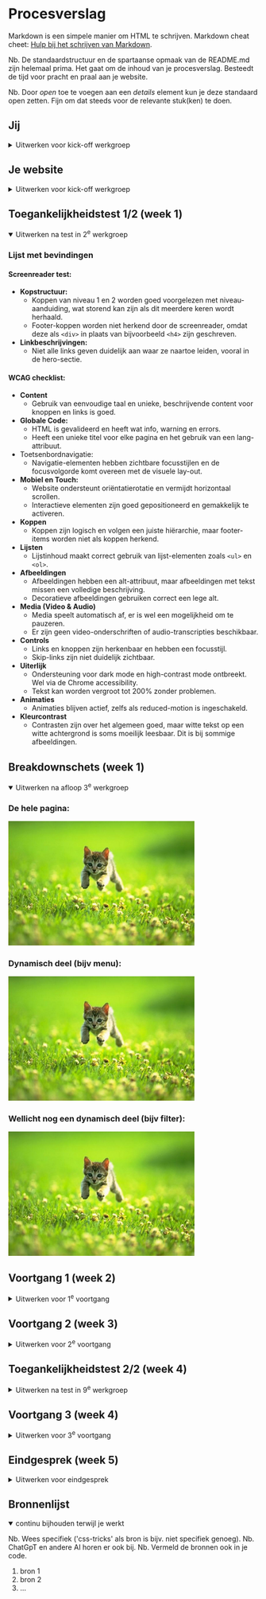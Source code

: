 # Procesverslag
Markdown is een simpele manier om HTML te schrijven.
Markdown cheat cheet: [Hulp bij het schrijven van Markdown](https://github.com/adam-p/markdown-here/wiki/Markdown-Cheatsheet).

Nb. De standaardstructuur en de spartaanse opmaak van de README.md zijn helemaal prima. Het gaat om de inhoud van je procesverslag. Besteedt de tijd voor pracht en praal aan je website.

Nb. Door *open* toe te voegen aan een *details* element kun je deze standaard open zetten. Fijn om dat steeds voor de relevante stuk(ken) te doen.



## Jij

<details>
  <summary>Uitwerken voor kick-off werkgroep</summary>

  ### Auteur:
  Esmae Grapendaal

  #### Je startniveau:
  Blauw/Rood

  #### Je focus:
  Surface plane
</details>



## Je website

<details>
  <summary>Uitwerken voor kick-off werkgroep</summary>

  ### Je opdracht:
  Voor mijn opdracht wil ik de website van [Porsche Nederland](https://www.porsche.com/netherlands/nl/ "Porsche Nederland") maken.

  #### Screenshot(s) van de eerste pagina (small screen): 
  [Home | Porsche Nederland](https://www.porsche.com/netherlands/nl/ "Porsche's Homepage")
  <img src="readme-images/home-porsche-nederland.png" width="375px" alt="Home pagina van de website van Porsche Nederland">

  #### Screenshot(s) van de tweede pagina (small screen):
  [Over Porsche | Porsche Nederland](https://www.porsche.com/netherlands/nl/aboutporsche/ "Over Porsche")
  <img src="readme-images/over-porsche-porsche-nederland.png" width="375px" alt="Over Porsche pagina van de website van Porsche Nederland">

</details>



## Toegankelijkheidstest 1/2 (week 1)

<details open>
  <summary>Uitwerken na test in 2<sup>e</sup> werkgroep</summary>

  ### Lijst met bevindingen
  #### Screenreader test:
  * **Kopstructuur:**
    * Koppen van niveau 1 en 2 worden goed voorgelezen met niveau-aanduiding, wat storend kan zijn als dit meerdere keren wordt herhaald.
    * Footer-koppen worden niet herkend door de screenreader, omdat deze als `<div>` in plaats van bijvoorbeeld `<h4>` zijn geschreven.
  * **Linkbeschrijvingen:**
    * Niet alle links geven duidelijk aan waar ze naartoe leiden, vooral in de hero-sectie.

  #### WCAG checklist:
  * **Content**
      * Gebruik van eenvoudige taal en unieke, beschrijvende content voor knoppen en links is goed.
  * **Globale Code:**
      * HTML is gevalideerd en heeft wat info, warning en errors.
      * Heeft een unieke titel voor elke pagina en het gebruik van een lang-attribuut.
  * Toetsenbordnavigatie:
      * Navigatie-elementen hebben zichtbare focusstijlen en de focusvolgorde komt overeen met de visuele lay-out.
  * **Mobiel en Touch:**
      * Website ondersteunt oriëntatierotatie en vermijdt horizontaal scrollen.
      * Interactieve elementen zijn goed gepositioneerd en gemakkelijk te activeren.
  * **Koppen**
      * Koppen zijn logisch en volgen een juiste hiërarchie, maar footer-items worden niet als koppen herkend.
  * **Lijsten**
      * Lijstinhoud maakt correct gebruik van lijst-elementen zoals `<ul>` en `<ol>`.
  * **Afbeeldingen**
      * Afbeeldingen hebben een alt-attribuut, maar afbeeldingen met tekst missen een volledige beschrijving.
      * Decoratieve afbeeldingen gebruiken correct een lege alt.
  * **Media (Video & Audio)**
      * Media speelt automatisch af, er is wel een mogelijkheid om te pauzeren.
      * Er zijn geen video-onderschriften of audio-transcripties beschikbaar.
  * **Controls**
      * Links en knoppen zijn herkenbaar en hebben een focusstijl.
      * Skip-links zijn niet duidelijk zichtbaar.
  * **Uiterlijk**
      * Ondersteuning voor dark mode en high-contrast mode ontbreekt. Wel via de Chrome accessibility. 
      * Tekst kan worden vergroot tot 200% zonder problemen.
  * **Animaties**
      * Animaties blijven actief, zelfs als reduced-motion is ingeschakeld.
  * **Kleurcontrast**
      * Contrasten zijn over het algemeen goed, maar witte tekst op een witte achtergrond is soms moeilijk leesbaar. Dit is bij sommige afbeeldingen.
</details>



## Breakdownschets (week 1)

<details open>
  <summary>Uitwerken na afloop 3<sup>e</sup> werkgroep</summary>

  ### De hele pagina: 
  <img src="readme-images/dummy-plaatje.jpg" width="375px" alt="breakdown van de hele pagina">

  ### Dynamisch deel (bijv menu): 
  <img src="readme-images/dummy-plaatje.jpg" width="375px" alt="breakdown van een dynamisch deel">

  ### Wellicht nog een dynamisch deel (bijv filter): 
  <img src="readme-images/dummy-plaatje.jpg" width="375px" alt="breakdown van nog een dynamisch deel">

</details>





## Voortgang 1 (week 2)

<details>
  <summary>Uitwerken voor 1<sup>e</sup> voortgang</summary>

  ### Stand van zaken
  hier dit ging goed & dit was lastig (neem ook screenshots op van delen van je website en code)


  ### Agenda voor meeting
  samen met je groepje opstellen

  | student 1      | student 2          | student 3    | student 4        |
  | ---            | ---                | ---          | ---              |
  | dit bespreken  | en dit             | en ik dit    | en dan ik dat    |
  | en dat ook nog | dit als er tijd is | nog een punt | dit wil ik zeker |
  | ...            | ...                | ...          | ...              |


  ### Verslag van meeting
  hier na afloop snel de uitkomsten van de meeting vastleggen

  - punt 1
  - punt 2
  - nog een punt
  - ...

</details>





## Voortgang 2 (week 3)

<details>
  <summary>Uitwerken voor 2<sup>e</sup> voortgang</summary>

  ### Stand van zaken
  hier dit ging goed & dit was lastig (neem ook screenshots op van delen van je website en code)


  ### Agenda voor meeting
  samen met je groepje opstellen

  | student 1      | student 2          | student 3    | student 4        |
  | ---            | ---                | ---          | ---              |
  | dit bespreken  | en dit             | en ik dit    | en dan ik dat    |
  | en dat ook nog | dit als er tijd is | nog een punt | dit wil ik zeker |
  | ...            | ...                | ...          | ...              |


  ### Verslag van meeting
  hier na afloop snel de uitkomsten van de meeting vastleggen

  - punt 1
  - punt 2
  - nog een punt
- ...

</details>





## Toegankelijkheidstest 2/2 (week 4)

<details>
  <summary>Uitwerken na test in 9<sup>e</sup> werkgroep</summary>

  ### Bevindingen
  Lijst met je bevindingen die in de test naar voren kwamen (geef ook aan wat er verbeterd is):

</details>





## Voortgang 3 (week 4)

<details>
  <summary>Uitwerken voor 3<sup>e</sup> voortgang</summary>

  ### Stand van zaken
  hier dit ging goed & dit was lastig (neem ook screenshots op van delen van je website en code)


  ### Agenda voor meeting
  samen met je groepje opstellen

  | student 1      | student 2          | student 3    | student 4        |
  | ---            | ---                | ---          | ---              |
  | dit bespreken  | en dit             | en ik dit    | en dan ik dat    |
  | en dat ook nog | dit als er tijd is | nog een punt | dit wil ik zeker |
  | ...            | ...                | ...          | ...              |


  ### Verslag van meeting
  hier na afloop snel de uitkomsten van de meeting vastleggen

  - punt 1
  - punt 2
  - nog een punt
  - ...

</details>





## Eindgesprek (week 5)

<details>
  <summary>Uitwerken voor eindgesprek</summary>

  ### Je uitkomst - karakteristiek screenshots:
  <img src="readme-images/dummy-plaatje.jpg" width="375px" alt="uitomst opdracht 1">


  ### Dit ging goed/Heb ik geleerd: 
  Korte omschrijving met plaatjes

  <img src="readme-images/dummy-plaatje.jpg" width="375px" alt="top">


  ### Dit was lastig/Is niet gelukt:
  Korte omschrijving met plaatjes

  <img src="readme-images/dummy-plaatje.jpg" width="375px" alt="bummer">
</details>





## Bronnenlijst

<details open>
  <summary>continu bijhouden terwijl je werkt</summary>

  Nb. Wees specifiek ('css-tricks' als bron is bijv. niet specifiek genoeg). 
  Nb. ChatGpT en andere AI horen er ook bij.
  Nb. Vermeld de bronnen ook in je code.

  1. bron 1
  2. bron 2
  3. ...

</details>
